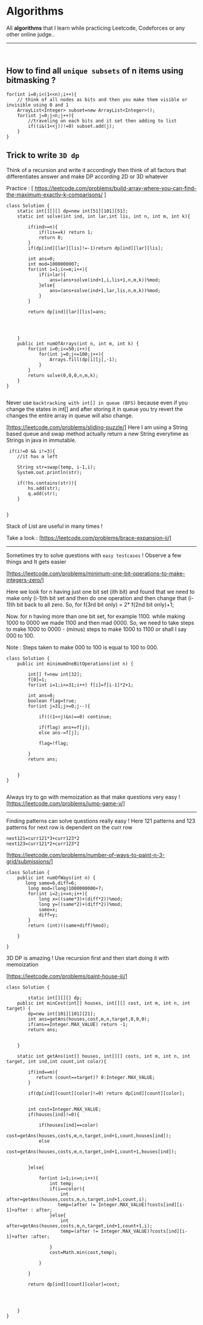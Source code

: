 # Algorithms

All **algorithms** that I learn while practicing Leetcode, Codeforces or any other online judge..    

---
<br>




## How to find all `unique subsets` of n items using bitmasking ?


```
for(int i=0;i<(1<<n);i++){
    // think of all nodes as bits and then you make them visible or invisible using 0 and 1
    ArrayList<Integer> subset=new ArrayList<Integer>();
    for(int j=0;j<n;j++){ 
        //traveling on each bits and it set then adding to list
        if((i&(1<<j))!=0) subset.add(j);
    }
}
```


## Trick to write `3D dp`

Think of a recursion and write it accordingly then think of all factors that differentiates answer and make DP according 2D or 3D whatever

Practice : [ https://leetcode.com/problems/build-array-where-you-can-find-the-maximum-exactly-k-comparisons/ ]


```
class Solution {
    static int[][][] dp=new int[51][101][51];
    static int solve(int ind, int lar,int lis, int n, int m, int k){
        
        if(ind>=n){
            if(lis==k) return 1;
            return 0;
        }
        if(dp[ind][lar][lis]!=-1)return dp[ind][lar][lis];
        
        int ans=0;
        int mod=1000000007;
        for(int i=1;i<=m;i++){
            if(i>lar){
                ans=(ans+solve(ind+1,i,lis+1,n,m,k))%mod;
            }else{
                ans=(ans+solve(ind+1,lar,lis,n,m,k))%mod;
            }
        }
        
        return dp[ind][lar][lis]=ans;
        
        
        
        
    }
    public int numOfArrays(int n, int m, int k) {
        for(int i=0;i<=50;i++){
            for(int j=0;j<=100;j++){
                Arrays.fill(dp[i][j],-1);
            }
        }
        return solve(0,0,0,n,m,k);
    }
}


```

Never use `backtracking with int[] in queue (BFS)` because even if you change the states in int[] and after storing it in queue you try revert the changes the entire array in queue will also change. 

[https://leetcode.com/problems/sliding-puzzle/] Here I am using a String based queue and swap method actually return a new String everytime as Strings in java in immutable.

```
 if(i!=0 && i!=3){
    //it has a left
    
    String str=swap(temp, i-1,i);
    System.out.println(str);
    
    if(!hs.contains(str)){
        hs.add(str);
        q.add(str);
    }
    
    
}
```
Stack of List<String> are useful in many times !

Take a look : [https://leetcode.com/problems/brace-expansion-ii/] 

-----
Sometimes try to solve questions with `easy testcases` ! Observe a few things and It gets easier 

[https://leetcode.com/problems/minimum-one-bit-operations-to-make-integers-zero/]

Here we look for n having just one bit set (ith bit) and found that we need to make only (i-1)th bit set and then do one operation and then change that (i-1)th bit back to all zero. So, for f(3rd bit only) = 2* f(2nd bit only)+1;

Now. for n having more than one bit set, for example 1100. while making 1000 to 0000 we made 1100 and then mad 0000. So, we need to take steps to make 1000 to 0000 - (minus) steps to make 1000 to 1100 or shall I say 000 to 100.

Note : Steps taken to make 000 to 100 is equal to 100 to 000.

```
class Solution {
    public int minimumOneBitOperations(int n) {
        
        int[] f=new int[32];
        f[0]=1;
        for(int i=1;i<=31;i++) f[i]=f[i-1]*2+1;
        
        int ans=0;
        boolean flag=true;
        for(int j=31;j>=0;j--){
            
            if(((1<<j)&n)==0) continue;
            
            if(flag) ans+=f[j];
            else ans-=f[j];
            
            flag=!flag;            
            
        }
        return ans;
        
        
    }
}


```


Always try to go with memoization as that make questions very easy !
[https://leetcode.com/problems/jump-game-v/]

-----

Finding patterns can solve questions really easy ! Here 121 patterns and 123 patterns for next row is dependent on the curr row
```
next121=curr121*3+curr123*2
next123=curr121*2+curr123*2
```
[https://leetcode.com/problems/number-of-ways-to-paint-n-3-grid/submissions/]

```
class Solution {
    public int numOfWays(int n) {
       long same=6,diff=6;
        long mod=(long)1000000000+7;
        for(int i=2;i<=n;i++){
            long x=((same*3)+(diff*2))%mod;
            long y=((same*2)+(diff*2))%mod;
            same=x;
            diff=y;
        }
        return (int)((same+diff)%mod);
        
    }
   
}
```




3D DP is amazing ! Use recursion first and then start doing it with memoization

[https://leetcode.com/problems/paint-house-iii/]

```
class Solution {
  
        static int[][][] dp;
    public int minCost(int[] houses, int[][] cost, int m, int n, int target) {
        dp=new int[101][101][21];
        int ans=getAns(houses,cost,m,n,target,0,0,0);
        if(ans==Integer.MAX_VALUE) return -1;
        return ans;
        
        
    }
    
    static int getAns(int[] houses, int[][] costs, int m, int n, int target, int ind,int count,int color){
        
        if(ind==m){
           return (count==target)? 0:Integer.MAX_VALUE;
        }
        
        if(dp[ind][count][color]!=0) return dp[ind][count][color];
        
        
        int cost=Integer.MAX_VALUE;
        if(houses[ind]!=0){
            
            if(houses[ind]==color) 
                cost=getAns(houses,costs,m,n,target,ind+1,count,houses[ind]);
            else
                cost=getAns(houses,costs,m,n,target,ind+1,count+1,houses[ind]);
            
            
        }else{

            for(int i=1;i<=n;i++){
                int temp;
                if(i==color){
                    int after=getAns(houses,costs,m,n,target,ind+1,count,i);
                   temp=(after != Integer.MAX_VALUE)?costs[ind][i-1]+after : after;
                }else{
                    int after=getAns(houses,costs,m,n,target,ind+1,count+1,i);
                    temp=(after != Integer.MAX_VALUE)?costs[ind][i-1]+after :after;
                    
                }
                cost=Math.min(cost,temp);
                    
            }            
   
        }
       
        return dp[ind][count][color]=cost;
        
       
        
        
    }
}
```